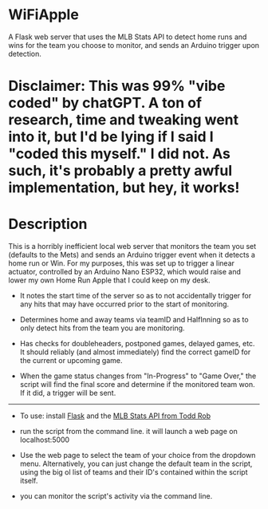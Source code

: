 # WiFiApple

A Flask web server that uses the MLB Stats API to detect home runs and wins for the team you choose to monitor, and sends an Arduino trigger upon detection. 


# Disclaimer: This was 99% "vibe coded" by chatGPT. A ton of research, time and tweaking went into it, but I'd be lying if I said I "coded this myself." I did not. As such, it's probably a pretty awful implementation, but hey, it works!


# Description

This is a horribly inefficient local web server that monitors the team you set (defaults to the Mets) and sends an Arduino trigger event when it detects a home run or Win. For my purposes, this was set up to trigger a linear actuator, controlled by an Arduino Nano ESP32, which would raise and lower my own Home Run Apple that I could keep on my desk. 

- It notes the start time of the server so as to not accidentally trigger for any hits that may have occurred prior to the start of monitoring.

- Determines home and away teams via teamID and HalfInning so as to only detect hits from the team you are monitoring.

- Has checks for doubleheaders, postponed games, delayed games, etc. It should reliably (and almost immediately) find the correct gameID for the current or upcoming game.

- When the game status changes from "In-Progress" to "Game Over," the script will find the final score and determine if the monitored team won. If it did, a trigger will be sent.

_________________________________________________________________________________________

- To use: install [Flask](https://github.com/pallets/flask) and the [MLB Stats API from Todd Rob](https://github.com/toddrob99/MLB-StatsAPI)

- run the script from the command line. it will launch a web page on localhost:5000

- Use the web page to select the team of your choice from the dropdown menu. Alternatively, you can just change the default team in the script, using the big ol list of teams and their ID's contained within the script itself. 

- you can monitor the script's activity via the command line. 
